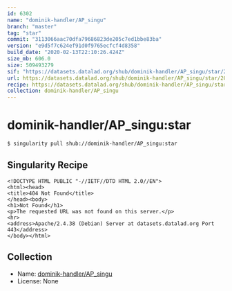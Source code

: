 ```yaml
---
id: 6302
name: "dominik-handler/AP_singu"
branch: "master"
tag: "star"
commit: "3113066aac70dfa79686823de205c7ed1bbe83ba"
version: "e9d5f7c624ef91d0f9765ecfcf4d8358"
build_date: "2020-02-13T22:10:26.424Z"
size_mb: 606.0
size: 509493279
sif: "https://datasets.datalad.org/shub/dominik-handler/AP_singu/star/2020-02-13-3113066a-e9d5f7c6/e9d5f7c624ef91d0f9765ecfcf4d8358.sif"
url: https://datasets.datalad.org/shub/dominik-handler/AP_singu/star/2020-02-13-3113066a-e9d5f7c6/
recipe: https://datasets.datalad.org/shub/dominik-handler/AP_singu/star/2020-02-13-3113066a-e9d5f7c6/Singularity
collection: dominik-handler/AP_singu
---
```


# dominik-handler/AP_singu:star

```bash
$ singularity pull shub://dominik-handler/AP_singu:star
```

## Singularity Recipe

```singularity
<!DOCTYPE HTML PUBLIC "-//IETF//DTD HTML 2.0//EN">
<html><head>
<title>404 Not Found</title>
</head><body>
<h1>Not Found</h1>
<p>The requested URL was not found on this server.</p>
<hr>
<address>Apache/2.4.38 (Debian) Server at datasets.datalad.org Port 443</address>
</body></html>
```

## Collection

 - Name: [dominik-handler/AP_singu](https://github.com/dominik-handler/AP_singu)
 - License: None

